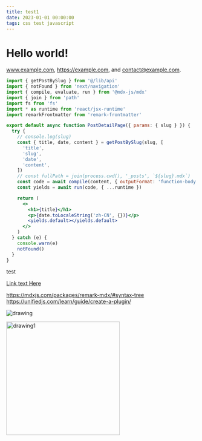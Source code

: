 ```yaml
---
title: test1
date: 2023-01-01 00:00:00
tags: css test javascript
---
```


# Hello world!

www.example.com, https://example.com, and contact@example.com.

```jsx
import { getPostBySlug } from '@/lib/api'
import { notFound } from 'next/navigation'
import { compile, evaluate, run } from '@mdx-js/mdx'
import { join } from 'path'
import fs from 'fs'
import * as runtime from 'react/jsx-runtime'
import remarkFrontmatter from 'remark-frontmatter'

export default async function PostDetailPage({ params: { slug } }) {
  try {
    // console.log(slug)
    const { title, date, content } = getPostBySlug(slug, [
      'title',
      'slug',
      'date',
      'content',
    ])
    // const fullPath = join(process.cwd(), '_posts', `${slug}.mdx`)
    const code = await compile(content, { outputFormat: 'function-body' })
    const yields = await run(code, { ...runtime })

    return (
      <>
        <h1>{title}</h1>
        <p>{date.toLocaleString('zh-CN', {})}</p>
        <yields.default></yields.default>
      </>
    )
  } catch (e) {
    console.warn(e)
    notFound()
  }
}
```

<TestComponent />

<script>
  console.log(window)
</script>

<div className='test'> test</div>

<style>
.test {
  width: 200px;
  height: 200px;
  background: skyblue;
}
</style>

[Link text Here](https://link-url-here.org)

https://mdxjs.com/packages/remark-mdx/#syntax-tree
https://unifiedjs.com/learn/guide/create-a-plugin/

![drawing](/next.svg)

<img src="/chicken.webp" alt="drawing1" style="width:300px;"/>
